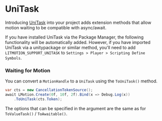 # UniTask

Introducing [UniTask](https://github.com/Cysharp/UniTask) into your project adds extension methods that allow motion waiting to be compatible with async/await.

If you have installed UniTask via the Package Manager, the following functionality will be automatically added. However, if you have imported UniTask via a unitypackage or similar method, you'll need to add `LITMOTION_SUPPORT_UNITASK` to `Settings > Player > Scripting Define Symbols`.

### Waiting for Motion

You can convert a `MotionHandle` to a `UniTask` using the `ToUniTask()` method.

```cs
var cts = new CancellationTokenSource();
await LMotion.Create(0f, 10f, 2f).Bind(x => Debug.Log(x))
    .ToUniTask(cts.Token);
```

The options that can be specified in the argument are the same as for `ToValueTask()` / `ToAwaitable()`.
